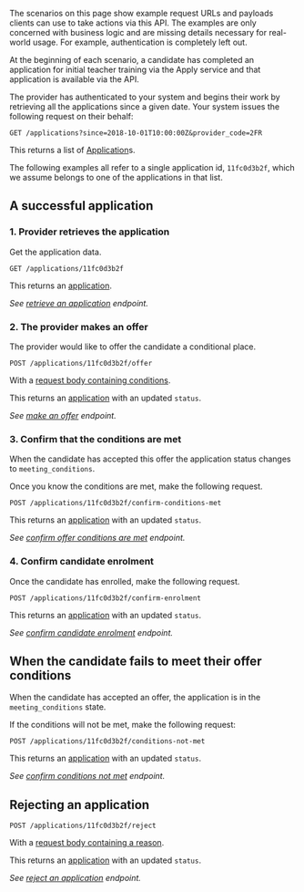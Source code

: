 The scenarios on this page show example request URLs and payloads clients can use to take actions via this API. The examples are only concerned with business logic and are missing details necessary for real-world usage. For example, authentication is completely left out.

At the beginning of each scenario, a candidate has completed an application for initial teacher training via the Apply service and that application is available via the API.

The provider has authenticated to your system and begins their work by retrieving all the applications since a given date. Your system issues the following request on their behalf:

```
GET /applications?since=2018-10-01T10:00:00Z&provider_code=2FR
```

This returns a list of
[Application](/api-docs/reference/#application-object)s.

The following examples all refer to a single application id, `11fc0d3b2f`, which we assume belongs to one of the applications in that list.

## A successful application

### 1. Provider retrieves the application

Get the application data.

```
GET /applications/11fc0d3b2f
```

This returns an [application](/api-docs/reference/#application-object).

_See [retrieve an application](/api-docs/reference/#get-applications-application_id) endpoint._

### 2. The provider makes an offer

The provider would like to offer the candidate a conditional place.

```
POST /applications/11fc0d3b2f/offer
```

With a [request body containing conditions](/api-docs/reference/#post-applications-application_id-offer).

This returns an [application](/api-docs/reference/#application-object) with an updated `status`.

_See [make an offer](/api-docs/reference/#post-applications-application_id-offer) endpoint._

### 3. Confirm that the conditions are met

When the candidate has accepted this offer the application status changes to `meeting_conditions`.

Once you know the conditions are met, make the following request.

```
POST /applications/11fc0d3b2f/confirm-conditions-met
```

This returns an [application](/api-docs/reference/#application-object) with an updated `status`.

_See [confirm offer conditions are met](/api-docs/reference/#post-applications-application_id-confirm-conditions-met) endpoint._

### 4. Confirm candidate enrolment

Once the candidate has enrolled, make the following request.

```
POST /applications/11fc0d3b2f/confirm-enrolment
```

This returns an [application](/api-docs/reference/#application-object) with an updated `status`.

_See [confirm candidate enrolment](/api-docs/reference/#post-applications-application_id-confirm-enrolment) endpoint._

## When the candidate fails to meet their offer conditions

When the candidate has accepted an offer, the application is in the `meeting_conditions` state.

If the conditions will not be met, make the following request:

```
POST /applications/11fc0d3b2f/conditions-not-met
```

This returns an [application](/api-docs/reference/#application-object) with an updated `status`.

_See [confirm conditions not met](/api-docs/reference/#post-applications-application_id-conditions-not-met) endpoint._

## Rejecting an application

```
POST /applications/11fc0d3b2f/reject
```

With a [request body containing a reason](/api-docs/reference/#post-applications-application_id-reject).

This returns an [application](/api-docs/reference/#application-object) with an updated `status`.

_See [reject an application](/api-docs/reference/#post-applications-application_id-reject) endpoint._
